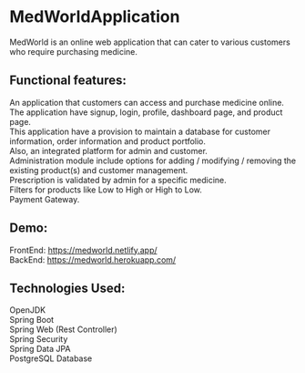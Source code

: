 # MedWorldApplication
MedWorld is an online web application that can cater to various customers who require purchasing medicine.

## Functional features:
An application that customers can access and purchase medicine online.  
The application have signup, login, profile, dashboard page, and product page.  
This application have a provision to maintain a database for customer information, order information and product portfolio.  
Also, an integrated platform for admin and customer.  
Administration module include options for adding / modifying / removing the existing product(s) and customer management.  
Prescription is validated by admin for a specific medicine.  
Filters for products like Low to High or High to Low.  
Payment Gateway.  

## Demo:
  FrontEnd: https://medworld.netlify.app/  
  BackEnd: https://medworld.herokuapp.com/  
   
## Technologies Used:
  OpenJDK  
  Spring Boot  
  Spring Web (Rest Controller)  
  Spring Security  
  Spring Data JPA  
  PostgreSQL Database  
   
